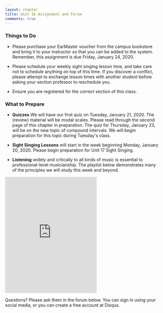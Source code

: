 ```yaml
---
layout: chapter
title: Unit 16 Assignment and Forum
comments: true
---
```


### Things to Do

- Please purchase your EarMaster voucher from the campus bookstore and bring it to your instructor so that you can be added to the system. Remember, this assignment is due Friday, January 24, 2020.

- Please schedule your weekly sight singing lesson time, and take care not to schedule anything on top of this time. If you discover a conflict, please attempt to exchange lesson times with another student before asking your section professor to reschedule you.

- Ensure you are registered for the correct section of this class.

### What to Prepare

- **Quizzes** We will have our first quiz on Tuesday, January 21, 2020. The (review) material will be modal scales. Please read through the second page of this chapter in preparation. The quiz for Thursday, January 23, will be on the new topic of compound intervals. We will begin preparation for this topic during Tuesday's class.

- **Sight Singing Lessons** will start in the week beginning Monday, January 20, 2020. Please begin preparation for Unit 17 Sight Singing.

- **Listening** widely and critically to all kinds of music is essential to professional-level musicianship. The playlist below demonstrates many of the principles we will study this week and beyond.
<iframe src="https://open.spotify.com/embed/playlist/6x9dMCmgNM3pR1yTxobvsR" width="300" height="380" frameborder="0" allowtransparency="true" allow="encrypted-media"></iframe>

Questions? Please ask them in the forum below. You can sign in using your social media, or you can create a free account at Disqus.